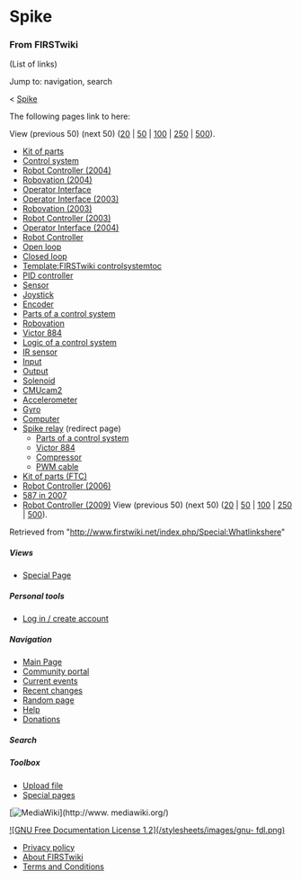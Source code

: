 # Spike

### From FIRSTwiki

(List of links)

Jump to: navigation, search

&lt; [Spike](/index.php?title=Spike&redirect=no "Spike" )  

The following pages link to here:

View (previous 50) (next 50)
([20](/index.php?title=Special:Whatlinkshere/Spike&limit=20&from=0
"Special:Whatlinkshere/Spike" ) |
[50](/index.php?title=Special:Whatlinkshere/Spike&limit=50&from=0
"Special:Whatlinkshere/Spike" ) |
[100](/index.php?title=Special:Whatlinkshere/Spike&limit=100&from=0
"Special:Whatlinkshere/Spike" ) |
[250](/index.php?title=Special:Whatlinkshere/Spike&limit=250&from=0
"Special:Whatlinkshere/Spike" ) |
[500](/index.php?title=Special:Whatlinkshere/Spike&limit=500&from=0
"Special:Whatlinkshere/Spike" )).

  * [Kit of parts](/index.php/Kit_of_parts "Kit of parts" )
  * [Control system](/index.php/Control_system "Control system" )
  * [Robot Controller (2004)](/index.php/Robot_Controller_%282004%29 "Robot Controller \(2004\)" )
  * [Robovation (2004)](/index.php/Robovation_%282004%29 "Robovation \(2004\)" )
  * [Operator Interface](/index.php/Operator_Interface "Operator Interface" )
  * [Operator Interface (2003)](/index.php/Operator_Interface_%282003%29 "Operator Interface \(2003\)" )
  * [Robovation (2003)](/index.php/Robovation_%282003%29 "Robovation \(2003\)" )
  * [Robot Controller (2003)](/index.php/Robot_Controller_%282003%29 "Robot Controller \(2003\)" )
  * [Operator Interface (2004)](/index.php/Operator_Interface_%282004%29 "Operator Interface \(2004\)" )
  * [Robot Controller](/index.php/Robot_Controller "Robot Controller" )
  * [Open loop](/index.php/Open_loop "Open loop" )
  * [Closed loop](/index.php/Closed_loop "Closed loop" )
  * [Template:FIRSTwiki controlsystemtoc](/index.php/Template:FIRSTwiki_controlsystemtoc "Template:FIRSTwiki controlsystemtoc" )
  * [PID controller](/index.php/PID_controller "PID controller" )
  * [Sensor](/index.php/Sensor "Sensor" )
  * [Joystick](/index.php/Joystick "Joystick" )
  * [Encoder](/index.php/Encoder "Encoder" )
  * [Parts of a control system](/index.php/Parts_of_a_control_system "Parts of a control system" )
  * [Robovation](/index.php/Robovation "Robovation" )
  * [Victor 884](/index.php/Victor_884 "Victor 884" )
  * [Logic of a control system](/index.php/Logic_of_a_control_system "Logic of a control system" )
  * [IR sensor](/index.php/IR_sensor "IR sensor" )
  * [Input](/index.php/Input "Input" )
  * [Output](/index.php/Output "Output" )
  * [Solenoid](/index.php/Solenoid "Solenoid" )
  * [CMUcam2](/index.php/CMUcam2 "CMUcam2" )
  * [Accelerometer](/index.php/Accelerometer "Accelerometer" )
  * [Gyro](/index.php/Gyro "Gyro" )
  * [Computer](/index.php/Computer "Computer" )
  * [Spike relay](/index.php?title=Spike_relay&redirect=no "Spike relay" ) (redirect page) 
    * [Parts of a control system](/index.php/Parts_of_a_control_system "Parts of a control system" )
    * [Victor 884](/index.php/Victor_884 "Victor 884" )
    * [Compressor](/index.php/Compressor "Compressor" )
    * [PWM cable](/index.php/PWM_cable "PWM cable" )
  * [Kit of parts (FTC)](/index.php/Kit_of_parts_%28FTC%29 "Kit of parts \(FTC\)" )
  * [Robot Controller (2006)](/index.php/Robot_Controller_%282006%29 "Robot Controller \(2006\)" )
  * [587 in 2007](/index.php/587_in_2007 "587 in 2007" )
  * [Robot Controller (2009)](/index.php/Robot_Controller_%282009%29 "Robot Controller \(2009\)" )
View (previous 50) (next 50)
([20](/index.php?title=Special:Whatlinkshere/Spike&limit=20&from=0
"Special:Whatlinkshere/Spike" ) |
[50](/index.php?title=Special:Whatlinkshere/Spike&limit=50&from=0
"Special:Whatlinkshere/Spike" ) |
[100](/index.php?title=Special:Whatlinkshere/Spike&limit=100&from=0
"Special:Whatlinkshere/Spike" ) |
[250](/index.php?title=Special:Whatlinkshere/Spike&limit=250&from=0
"Special:Whatlinkshere/Spike" ) |
[500](/index.php?title=Special:Whatlinkshere/Spike&limit=500&from=0
"Special:Whatlinkshere/Spike" )).

Retrieved from "<http://www.firstwiki.net/index.php/Special:Whatlinkshere>"

##### Views

  * [Special Page](/index.php/Special:Whatlinkshere/Spike)

##### Personal tools

  * [Log in / create account](/index.php?title=Special:Userlogin&returnto=Special:Whatlinkshere)

[](/index.php/Main_Page "Main Page" )

##### Navigation

  * [Main Page](/index.php/Main_Page)
  * [Community portal](/index.php/FIRSTwiki:Community_portal)
  * [Current events](/index.php/Current_events)
  * [Recent changes](/index.php/Special:Recentchanges)
  * [Random page](/index.php/Special:Random)
  * [Help](/index.php/Help:Contents)
  * [Donations](/index.php/FIRSTwiki:Site_support)

##### Search



##### Toolbox

  * [Upload file](/index.php/Special:Upload)
  * [Special pages](/index.php/Special:Specialpages)

[![MediaWiki](/skins/common/images/poweredby_mediawiki_88x31.png)](http://www.
mediawiki.org/)

[![GNU Free Documentation License 1.2](/stylesheets/images/gnu-
fdl.png)](http://www.gnu.org/copyleft/fdl.html)

  * [Privacy policy](/index.php/FIRSTwiki:Privacy_policy "FIRSTwiki:Privacy policy" )
  * [About FIRSTwiki](/index.php/FIRSTwiki:About "FIRSTwiki:About" )
  * [Terms and Conditions](/index.php/FIRSTwiki:Terms_and_conditions "FIRSTwiki:Terms and conditions" )

